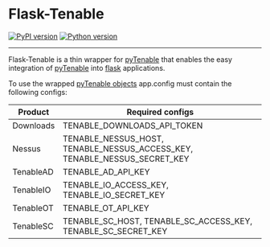 Flask-Tenable
=============

[![PyPI version](https://badge.fury.io/py/Flask-Tenable.svg)](https://pypi.org/project/Flask-Tenable)
[![Python version](https://img.shields.io/badge/Python-3.7_%7C_3.8_%7C_3.9_%7C_3.10_%7C_3.11-blue)]()

---

Flask-Tenable is a thin wrapper for [pyTenable](https://pypi.org/project/pyTenable/)
that enables the easy integration of [pyTenable](https://pypi.org/project/pyTenable/)
into [flask](https://pypi.org/project/flask/) applications.

To use the wrapped [pyTenable objects](https://pytenable.readthedocs.io/en/stable/)
app.config must contain the following configs:

| Product   | Required configs                                                          |
|-----------|---------------------------------------------------------------------------|
| Downloads | TENABLE_DOWNLOADS_API_TOKEN                                               |
| Nessus    | TENABLE_NESSUS_HOST, TENABLE_NESSUS_ACCESS_KEY, TENABLE_NESSUS_SECRET_KEY |
| TenableAD | TENABLE_AD_API_KEY                                                        |
| TenableIO | TENABLE_IO_ACCESS_KEY, TENABLE_IO_SECRET_KEY                              |
| TenableOT | TENABLE_OT_API_KEY                                                        |
| TenableSC | TENABLE_SC_HOST, TENABLE_SC_ACCESS_KEY, TENABLE_SC_SECRET_KEY             |
